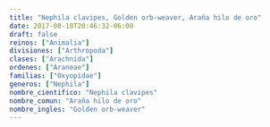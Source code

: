 ```yaml
---
title: "Nephila clavipes, Golden orb-weaver, Araña hilo de oro"
date: 2017-08-18T20:46:32-06:00
draft: false
reinos: ["Animalia"]
divisiones: ["Arthropoda"]
clases: ["Arachnida"]
ordenes: ["Araneae"]
familias: ["Oxyopidae"]
generos: ["Nephila"]
nombre_cientifico: "Nephila clavipes"
nombre_comun: "Araña hilo de oro"
nombre_ingles: "Golden orb-weaver"
---
```

